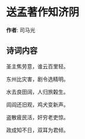 # 送孟著作知济阴

**作者**: 司马光

## 诗词内容

圣主焦劳意，谁云百里轻。

东州比灾害，剧令选精明。

水去良田阔，人归旅糓生。

闾阎还旧观，鸡犬变新声。

盗散疲民活，奸穷老吏惊。

政成知不日，双耳为君倾。

